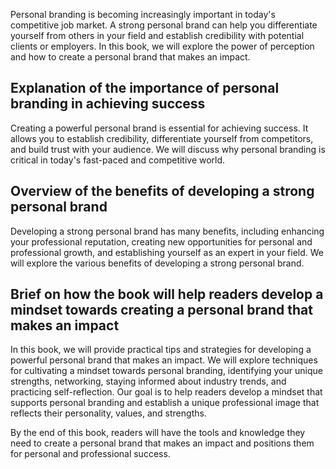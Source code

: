 
Personal branding is becoming increasingly important in today's competitive job market. A strong personal brand can help you differentiate yourself from others in your field and establish credibility with potential clients or employers. In this book, we will explore the power of perception and how to create a personal brand that makes an impact.

Explanation of the importance of personal branding in achieving success
-----------------------------------------------------------------------

Creating a powerful personal brand is essential for achieving success. It allows you to establish credibility, differentiate yourself from competitors, and build trust with your audience. We will discuss why personal branding is critical in today's fast-paced and competitive world.

Overview of the benefits of developing a strong personal brand
--------------------------------------------------------------

Developing a strong personal brand has many benefits, including enhancing your professional reputation, creating new opportunities for personal and professional growth, and establishing yourself as an expert in your field. We will explore the various benefits of developing a strong personal brand.

Brief on how the book will help readers develop a mindset towards creating a personal brand that makes an impact
----------------------------------------------------------------------------------------------------------------

In this book, we will provide practical tips and strategies for developing a powerful personal brand that makes an impact. We will explore techniques for cultivating a mindset towards personal branding, identifying your unique strengths, networking, staying informed about industry trends, and practicing self-reflection. Our goal is to help readers develop a mindset that supports personal branding and establish a unique professional image that reflects their personality, values, and strengths.

By the end of this book, readers will have the tools and knowledge they need to create a personal brand that makes an impact and positions them for personal and professional success.
